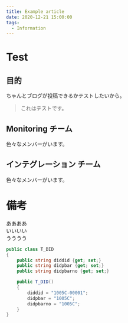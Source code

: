 ```yaml
---
title: Example article
date: 2020-12-21 15:00:00
tags:
  - Information
---
```


# Test
## 目的
ちゃんとブログが投稿できるかテストしたいから。

> これはテストです。

## Monitoring チーム
色々なメンバーがいます。

## インテグレーション チーム
色々なメンバーがいます。

# 備考
ああああ  
いいいい  
うううう  

```cs
public class T_DID
{
    public string diddid {get; set;}
    public string didpbar {get; set;}
    public string didpbarno {get; set;}

    public T_DID()
    {
        diddid = "1005C-00001";
        didpbar = "1005C";
        didpbarno = "1005C";
    }
}
```
